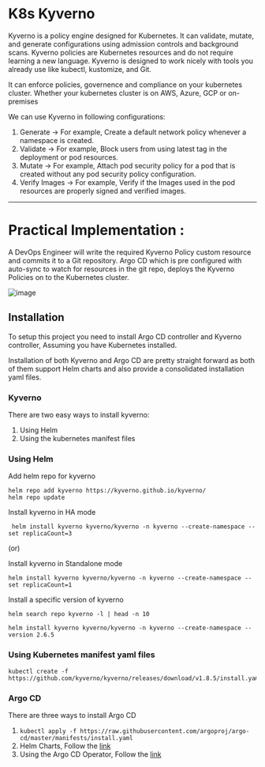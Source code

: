 # K8s Kyverno

Kyverno is a policy engine designed for Kubernetes. It can validate, mutate, and generate configurations using admission controls and background scans. Kyverno policies are Kubernetes resources and do not require learning a new language. Kyverno is designed to work nicely with tools you already use like kubectl, kustomize, and Git. 

It can enforce policies, governence and compliance on your kubernetes cluster. Whether your kubernetes cluster is on AWS, Azure, GCP or on-premises

We can use Kyverno in following configurations:

1. Generate -> For example, Create a default network policy whenever a namespace is created.
2. Validate -> For example, Block users from using latest tag in the deployment or pod resources.
3. Mutate -> For example, Attach pod security policy for a pod that is created without any pod security policy configuration.
4. Verify Images -> For example, Verify if the Images used in the pod resources are properly signed and verified images.

---

# Practical Implementation : 

A DevOps Engineer will write the required Kyverno Policy custom resource and commits it to a Git repository. Argo CD which is pre configured with auto-sync to watch for resources in the git repo, deploys the Kyverno Policies on to the Kubernetes cluster.

![image](https://github.com/Pavan-1997/K8s_Kyverno/assets/32020205/cbe59150-4be2-4896-9a25-a41d3c750a4c)

## Installation

To setup this project you need to install Argo CD controller and Kyverno controller, Assuming you have Kubernetes installed.

Installation of both Kyverno and Argo CD are pretty straight forward as both of them support Helm charts and also provide a consolidated 
installation yaml files. 

### Kyverno

There are two easy ways to install kyverno:

1. Using Helm
2. Using the kubernetes manifest files

### Using Helm 

Add helm repo for kyverno 

```
helm repo add kyverno https://kyverno.github.io/kyverno/
helm repo update
```

Install kyverno in HA mode

```
 helm install kyverno kyverno/kyverno -n kyverno --create-namespace --set replicaCount=3
```

(or)

Install kyverno in Standalone mode

```
helm install kyverno kyverno/kyverno -n kyverno --create-namespace --set replicaCount=1
```

Install a specific version of kyverno

```
helm search repo kyverno -l | head -n 10
```

```
helm install kyverno kyverno/kyverno -n kyverno --create-namespace --version 2.6.5
```

### Using Kubernetes manifest yaml files

```
kubectl create -f https://github.com/kyverno/kyverno/releases/download/v1.8.5/install.yaml
```

### Argo CD

There are three ways to install Argo CD

1. `kubectl apply -f https://raw.githubusercontent.com/argoproj/argo-cd/master/manifests/install.yaml`
2. Helm Charts, Follow the [link](https://github.com/argoproj/argo-helm/tree/main/charts/argo-cd#installing-the-chart) 
3. Using the Argo CD Operator, Follow the [link](https://argocd-operator.readthedocs.io/en/latest/install/olm/)

